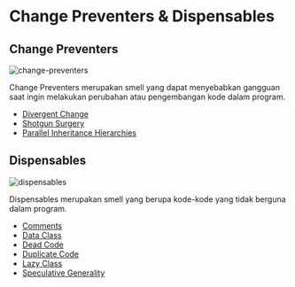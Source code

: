 # Change Preventers & Dispensables

## Change Preventers
![change-preventers](https://github.com/jonathanchr1/code-re/assets/113973058/049b3354-e9e9-4fc4-8edf-738927ab7b4c)

Change Preventers merupakan smell yang dapat menyebabkan gangguan saat ingin melakukan perubahan atau pengembangan kode dalam program.
- [Divergent Change](divergent-change/DivChange.md)
- [Shotgun Surgery](shotgun-surgery/ShotgunSurg.md)
- [Parallel Inheritance Hierarchies](parallel-inheritance/ParallelInh.md)

## Dispensables
![dispensables](https://github.com/jonathanchr1/code-re/assets/113973058/0566fad6-03b4-4575-9025-49f98660e5ee)

Dispensables merupakan smell yang berupa kode-kode yang tidak berguna dalam program.
- [Comments](comments/Comments.md)
- [Data Class](data-class/DataClss.md)
- [Dead Code](dead-code/DeadCode.md)
- [Duplicate Code](duplicate-code/DupeCode.md)
- [Lazy Class](lazy-class/LazyClss.md)
- [Speculative Generality](speculative-generality/SpeculativeGen.md)
